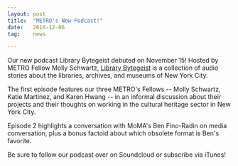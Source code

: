 ```yaml
---
layout: post
title:  "METRO's New Podcast!"
date:   2016-12-06
tag:	news

---
```

Our new podcast Library Bytegeist debuted on November 15! Hosted by METRO Fellow Molly Schwartz, [Library Bytegeist](https://soundcloud.com/librarybytegeist) is a collection of audio stories about the libraries, archives, and museums of New York City.

The first episode features our three METRO's Fellows -- Molly Schwartz, Katie Martinez, and Karen Hwang -- in an informal discussion about their projects and their thoughts on working in the cultural heritage sector in New York City.

Episode 2 highlights a conversation with MoMA's Ben Fino-Radin on media conversation, plus a bonus factoid about which obsolete format is Ben's favorite.

Be sure to follow our podcast over on Soundcloud or subscribe via iTunes!
